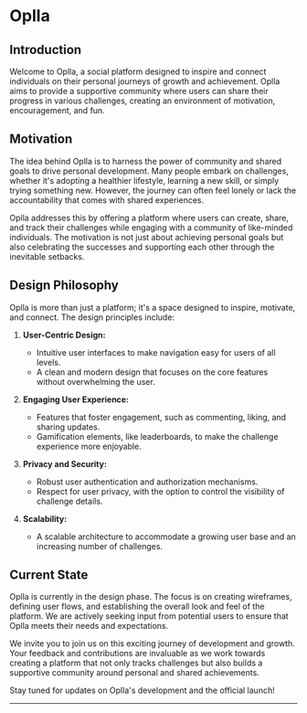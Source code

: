 # Oplla

## Introduction

Welcome to Oplla, a social platform designed to inspire and connect individuals on their personal journeys of growth and achievement. Oplla aims to provide a supportive community where users can share their progress in various challenges, creating an environment of motivation, encouragement, and fun.

## Motivation

The idea behind Oplla is to harness the power of community and shared goals to drive personal development. Many people embark on challenges, whether it's adopting a healthier lifestyle, learning a new skill, or simply trying something new. However, the journey can often feel lonely or lack the accountability that comes with shared experiences.

Oplla addresses this by offering a platform where users can create, share, and track their challenges while engaging with a community of like-minded individuals. The motivation is not just about achieving personal goals but also celebrating the successes and supporting each other through the inevitable setbacks.

## Design Philosophy

Oplla is more than just a platform; it's a space designed to inspire, motivate, and connect. The design principles include:

1. **User-Centric Design:**
   - Intuitive user interfaces to make navigation easy for users of all levels.
   - A clean and modern design that focuses on the core features without overwhelming the user.

2. **Engaging User Experience:**
   - Features that foster engagement, such as commenting, liking, and sharing updates.
   - Gamification elements, like leaderboards, to make the challenge experience more enjoyable.

3. **Privacy and Security:**
   - Robust user authentication and authorization mechanisms.
   - Respect for user privacy, with the option to control the visibility of challenge details.

4. **Scalability:**
   - A scalable architecture to accommodate a growing user base and an increasing number of challenges.

## Current State

Oplla is currently in the design phase. The focus is on creating wireframes, defining user flows, and establishing the overall look and feel of the platform. We are actively seeking input from potential users to ensure that Oplla meets their needs and expectations.

We invite you to join us on this exciting journey of development and growth. Your feedback and contributions are invaluable as we work towards creating a platform that not only tracks challenges but also builds a supportive community around personal and shared achievements.

Stay tuned for updates on Oplla's development and the official launch!

---

